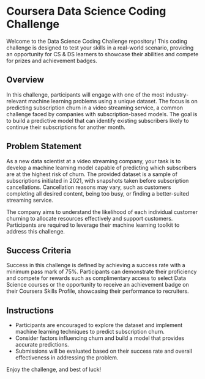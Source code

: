 # Coursera Data Science Coding Challenge

Welcome to the Data Science Coding Challenge repository! This coding challenge is designed to test your skills in a real-world scenario, providing an opportunity for CS & DS learners to showcase their abilities and compete for prizes and achievement badges.

## Overview

In this challenge, participants will engage with one of the most industry-relevant machine learning problems using a unique dataset. The focus is on predicting subscription churn in a video streaming service, a common challenge faced by companies with subscription-based models. The goal is to build a predictive model that can identify existing subscribers likely to continue their subscriptions for another month.

## Problem Statement

As a new data scientist at a video streaming company, your task is to develop a machine learning model capable of predicting which subscribers are at the highest risk of churn. The provided dataset is a sample of subscriptions initiated in 2021, with snapshots taken before subscription cancellations. Cancellation reasons may vary, such as customers completing all desired content, being too busy, or finding a better-suited streaming service.

The company aims to understand the likelihood of each individual customer churning to allocate resources effectively and support customers. Participants are required to leverage their machine learning toolkit to address this challenge.

## Success Criteria

Success in this challenge is defined by achieving a success rate with a minimum pass mark of 75%. Participants can demonstrate their proficiency and compete for rewards such as complimentary access to select Data Science courses or the opportunity to receive an achievement badge on their Coursera Skills Profile, showcasing their performance to recruiters.

## Instructions

- Participants are encouraged to explore the dataset and implement machine learning techniques to predict subscription churn.
- Consider factors influencing churn and build a model that provides accurate predictions.
- Submissions will be evaluated based on their success rate and overall effectiveness in addressing the problem.

Enjoy the challenge, and best of luck!
